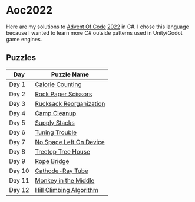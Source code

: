 # Aoc2022

Here are my solutions to [Advent Of Code](https://adventofcode.com/) [2022](https://adventofcode.com/2022) in C#.
I chose this language because I wanted to learn more C# outside patterns used in Unity/Godot game engines.

## Puzzles

| Day    | Puzzle Name                                                     |
|--------|-----------------------------------------------------------------|
| Day 1  | [Calorie Counting](https://adventofcode.com/2022/day/1)         |
| Day 2  | [Rock Paper Scissors](https://adventofcode.com/2022/day/2)      |
| Day 3  | [Rucksack Reorganization](https://adventofcode.com/2022/day/3)  |
| Day 4  | [Camp Cleanup](https://adventofcode.com/2022/day/4)             |
| Day 5  | [Supply Stacks](https://adventofcode.com/2022/day/5)            |
| Day 6  | [Tuning Trouble](https://adventofcode.com/2022/day/6)           |
| Day 7  | [No Space Left On Device](https://adventofcode.com/2022/day/7)  |
| Day 8  | [Treetop Tree House](https://adventofcode.com/2022/day/8)       |
| Day 9  | [Rope Bridge](https://adventofcode.com/2022/day/9)              |
| Day 10 | [Cathode-Ray Tube](https://adventofcode.com/2022/day/10)        |
| Day 11 | [Monkey in the Middle](https://adventofcode.com/2022/day/11)    |
| Day 12 | [Hill Climbing Algorithm](https://adventofcode.com/2022/day/12) |
